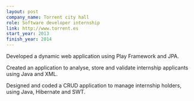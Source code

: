 ```yaml
---
layout: post
company_name: Torrent city hall
role: Software developer internship
link: http://www.torrent.es
start_year: 2013
finish_year: 2014
---
```

Developed a dynamic web application using Play Framework and JPA.

Created an application to analyse, store and validate internship applicants using Java and XML.

Designed and coded a CRUD application to manage internship holders, using Java, Hibernate and SWT.